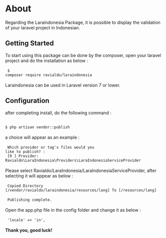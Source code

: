 # About
Regarding the Laraindonesia Package, it is possible to display the validation of your laravel project in Indonesian.
<br>
## Getting Started
To start using this package can be done by the composer, open your laravel project and do the installation as below :
<br> <br>
<code>
$ composer require ravialdo/laraindonesia
</code>
<br><br>
Laraindonesia can be used in Laravel version 7 or lower.
## Configuration
after completing install, do the following command :
<br> <br>
<code>
$ php artisan vendor::publish
</code>
<br> <br>
a choice will appear as an example :
<br> <br>
<code>
Which provider or tag's files would you like to publish? :
</code>
<br>
<code>
[9 ] Provider: Ravialdo\LaraIndonesia\Providers\LaraIndonesiaServiceProvider
</code>
<br> <br>
Please select Ravialdo/LaraIndonesia/LaraIndonesiaServiceProvider, after selecting it will appear as below :
<br> <br>
<code>
Copied Directory [/vendor/ravialdo/laraindonesia/resources/lang] To [/resources/lang]
</code>
<br>
<code>
Publishing complete.
</code>
<br> <br>
Open the app.php file in the config folder and change it as below :
<br> <br>
<code>
  'locale' => 'in',
</code>
<br> <br>
<b>Thank you, good luck!</b>
